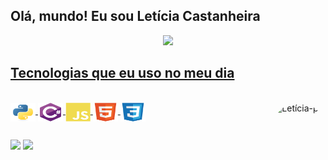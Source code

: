 ## Olá, mundo! Eu sou Letícia Castanheira
<div align="center">
  <a href="https://github.com/LeleCastanheira">
  <img height="180em" src="https://github-readme-stats.vercel.app/api?username=LeleCastanheira&show_icons=true&theme=dracula&include_all_commits=true&count_private=true"/>
</div>
  
## Tecnologias que eu uso no meu dia

<div style="display: inline_block"><br>
  <img align="center" alt="Icon-Python" height="30" width="40" src="https://raw.githubusercontent.com/devicons/devicon/master/icons/python/python-original.svg">
  <img align="center" alt="Icon-Csharp" height="30" width="40" src="https://raw.githubusercontent.com/devicons/devicon/master/icons/csharp/csharp-original.svg">
  <img align="center" alt="Icon-Js" height="30" width="40" src="https://raw.githubusercontent.com/devicons/devicon/master/icons/javascript/javascript-plain.svg">
  <img align="center" alt="Icon-HTML" height="30" width="40" src="https://raw.githubusercontent.com/devicons/devicon/master/icons/html5/html5-original.svg">
  <img align="center" alt="Icon-CSS" height="30" width="40" src="https://raw.githubusercontent.com/devicons/devicon/master/icons/css3/css3-original.svg">
  <img align="right" alt="Letícia-pic" height="200" style="border-radius:50px;"src="https://i.pinimg.com/originals/08/07/18/080718c3c5f3a56249a2ee3a825221bd.gif">
</div>
 
 ##
<div> 
  <a href="https://instagram.com/lelecastanheira" target="_blank"><img src="https://img.shields.io/badge/-Instagram-%23E4405F?style=for-the-badge&logo=instagram&logoColor=white" target="_blank"></a>
  <a href="https://www.linkedin.com/in/castanheiraleticia" target="_blank"><img src="https://img.shields.io/badge/-LinkedIn-%230077B5?style=for-the-badge&logo=linkedin&logoColor=white" target="_blank"></a> 
</div>
